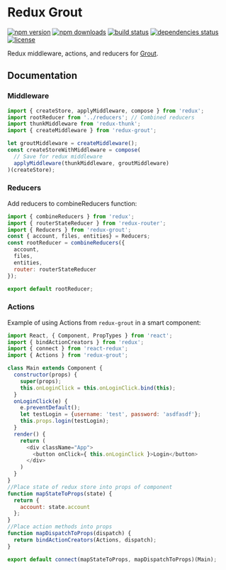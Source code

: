 # Redux Grout

[![npm version](https://img.shields.io/npm/v/redux-grout.svg?style=flat-square)](https://www.npmjs.com/package/redux-grout)
[![npm downloads](https://img.shields.io/npm/dm/redux-grout.svg?style=flat-square)](https://www.npmjs.com/package/redux-grout)
[![build status](https://img.shields.io/travis/KyperTech/matter/master.svg?style=flat-square)](https://travis-ci.org/KyperTech/redux-grout)
[![dependencies status](https://img.shields.io/david/KyperTech/redux-grout/master.svg?style=flat-square)](https://david-dm.org/KyperTech/redux-grout)
[![license](https://img.shields.io/npm/l/redux-grout.svg?style=flat-square)](https://github.com/KyperTech/matter/blob/master/LICENSE)

Redux middleware, actions, and reducers for [Grout](https://github.com/kypertech/grout).

## Documentation

### Middleware

```javascript
import { createStore, applyMiddleware, compose } from 'redux';
import rootReducer from '../reducers'; // Combined reducers
import thunkMiddleware from 'redux-thunk';
import { createMiddleware } from 'redux-grout';

let groutMiddleware = createMiddleware();
const createStoreWithMiddleware = compose(
  // Save for redux middleware
  applyMiddleware(thunkMiddleware, groutMiddleware)
)(createStore);
```

### Reducers

Add reducers to combineReducers function:

```javascript
import { combineReducers } from 'redux';
import { routerStateReducer } from 'redux-router';
import { Reducers } from 'redux-grout';
const { account, files, entities} = Reducers;
const rootReducer = combineReducers({
  account,
  files,
  entities,
  router: routerStateReducer
});

export default rootReducer;
```
### Actions

Example of using Actions from `redux-grout` in a smart component:

```javascript
import React, { Component, PropTypes } from 'react';
import { bindActionCreators } from 'redux';
import { connect } from 'react-redux';
import { Actions } from 'redux-grout';

class Main extends Component {
  constructor(props) {
    super(props);
    this.onLoginClick = this.onLoginClick.bind(this);
  }
  onLoginClick(e) {
    e.preventDefault();
    let testLogin = {username: 'test', password: 'asdfasdf'};
    this.props.login(testLogin);
  }
  render() {
    return (
      <div className="App">
        <button onClick={ this.onLoginClick }>Login</button>
      </div>
    )
  }
}
//Place state of redux store into props of component
function mapStateToProps(state) {
  return {
    account: state.account
  };
}
//Place action methods into props
function mapDispatchToProps(dispatch) {
  return bindActionCreators(Actions, dispatch);
}

export default connect(mapStateToProps, mapDispatchToProps)(Main);

```
